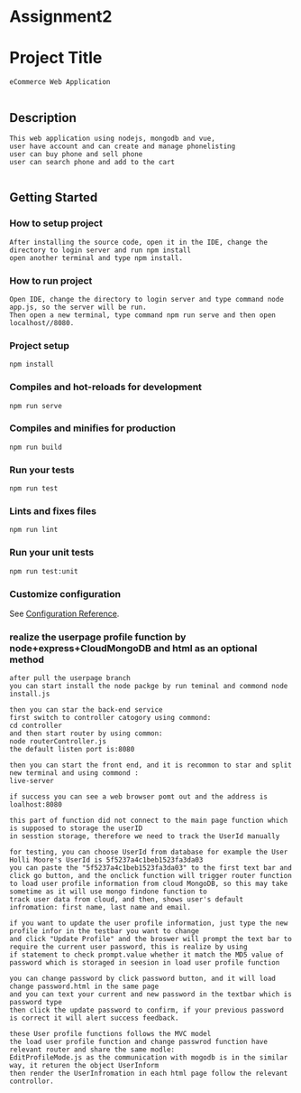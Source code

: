 # Assignment2
# Project Title
```
eCommerce Web Application
 
```
## Description
```
This web application using nodejs, mongodb and vue,
user have account and can create and manage phonelisting
user can buy phone and sell phone
user can search phone and add to the cart
 
```

## Getting Started
### How to setup project
```
After installing the source code, open it in the IDE, change the directory to login server and run npm install
open another terminal and type npm install.

```
### How to run project 
```
Open IDE, change the directory to login server and type command node app.js, so the server will be run. 
Then open a new terminal, type command npm run serve and then open localhost//8080.
```

### Project setup
```
npm install
```

### Compiles and hot-reloads for development
```
npm run serve
```

### Compiles and minifies for production
```
npm run build
```

### Run your tests
```
npm run test
```

### Lints and fixes files
```
npm run lint
```

### Run your unit tests
```
npm run test:unit
```

### Customize configuration
See [Configuration Reference](https://cli.vuejs.org/config/).


### realize the userpage profile function by node+express+CloudMongoDB and html as an optional method
```
after pull the userpage branch
you can start install the node packge by run teminal and commond node install.js

then you can star the back-end service 
first switch to controller catogory using commond:
cd controller
and then start router by using common:
node routerController.js 
the default listen port is:8080

then you can start the front end, and it is recommon to star and split new terminal and using commond :
live-server 

if success you can see a web browser pomt out and the address is loalhost:8080

this part of function did not connect to the main page function which is supposed to storage the userID
in sesstion storage, therefore we need to track the UserId manually

for testing, you can choose UserId from database for example the User Holli Moore's UserId is 5f5237a4c1beb1523fa3da03
you can paste the "5f5237a4c1beb1523fa3da03" to the first text bar and click go button, and the onclick function will trigger router function 
to load user profile information from cloud MongoDB, so this may take sometime as it will use mongo findone function to 
track user data from cloud, and then, shows user's default infromation: first name, last name and email.

if you want to update the user profile information, just type the new profile infor in the testbar you want to change 
and click "Update Profile" and the broswer will prompt the text bar to require the current user password, this is realize by using 
if statement to check prompt.value whether it match the MD5 value of password which is storaged in seesion in load user profile function

you can change password by click password button, and it will load change password.html in the same page
and you can text your current and new password in the textbar which is password type
then click the update password to confirm, if your previous password is correct it will alert success feedback.

these User profile functions follows the MVC model
the load user profile function and change passwrod function have relevant router and share the same modle:
EditProfileMode.js as the communication with mogodb is in the similar way, it returen the object UserInform
then render the UserInfromation in each html page follow the relevant controllor.

```
